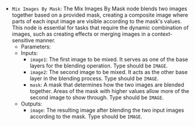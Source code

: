 - `Mix Images By Mask`: The Mix Images By Mask node blends two images together based on a provided mask, creating a composite image where parts of each input image are visible according to the mask's values. This node is essential for tasks that require the dynamic combination of images, such as creating effects or merging images in a context-sensitive manner.
    - Parameters:
    - Inputs:
        - `image1`: The first image to be mixed. It serves as one of the base layers for the blending operation. Type should be `IMAGE`.
        - `image2`: The second image to be mixed. It acts as the other base layer in the blending process. Type should be `IMAGE`.
        - `mask`: A mask that determines how the two images are blended together. Areas of the mask with higher values allow more of the second image to show through. Type should be `IMAGE`.
    - Outputs:
        - `image`: The resulting image after blending the two input images according to the mask. Type should be `IMAGE`.

